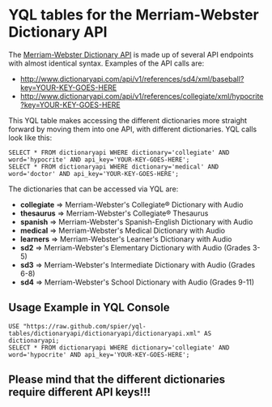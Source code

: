 # YQL tables for the Merriam-Webster Dictionary API

The [Merriam-Webster Dictionary API](http://www.dictionaryapi.com) is made up of several API endpoints with almost identical syntax. Examples of the API calls are: 

- http://www.dictionaryapi.com/api/v1/references/sd4/xml/baseball?key=YOUR-KEY-GOES-HERE
- http://www.dictionaryapi.com/api/v1/references/collegiate/xml/hypocrite?key=YOUR-KEY-GOES-HERE

This YQL table makes accessing the different dictionaries more straight forward by moving them into one API, with different dictionaries. YQL calls look like this:

	SELECT * FROM dictionaryapi WHERE dictionary='collegiate' AND word='hypocrite' AND api_key='YOUR-KEY-GOES-HERE';	
	SELECT * FROM dictionaryapi WHERE dictionary='medical' AND word='doctor' AND api_key='YOUR-KEY-GOES-HERE';
	
The dictionaries that can be accessed via YQL are:

- **collegiate** 	=> Merriam-Webster's Collegiate® Dictionary with Audio
- **thesaurus** 	=> Merriam-Webster's Collegiate® Thesaurus
- **spanish** 		=> Merriam-Webster's Spanish-English Dictionary with Audio
- **medical** 		=> Merriam-Webster's Medical Dictionary with Audio
- **learners** 		=> Merriam-Webster's Learner's Dictionary with Audio
- **sd2** 				=> Merriam-Webster's Elementary Dictionary with Audio (Grades 3-5)
- **sd3**					=> Merriam-Webster's Intermediate Dictionary with Audio (Grades 6-8)
- **sd4** 				=> Merriam-Webster's School Dictionary with Audio (Grades 9-11)	

## Usage Example in YQL Console

	USE "https://raw.github.com/spier/yql-tables/dictionaryapi/dictionaryapi/dictionaryapi.xml" AS dictionaryapi;
	SELECT * FROM dictionaryapi WHERE dictionary='collegiate' AND word='hypocrite' AND api_key='YOUR-KEY-GOES-HERE';

## Please mind that the different dictionaries require different API keys!!!